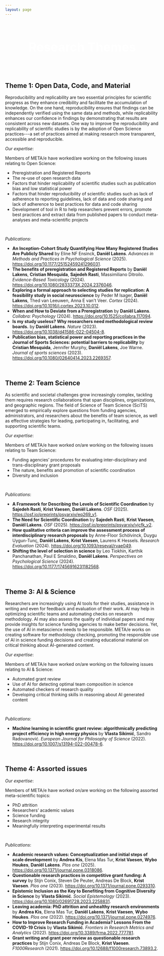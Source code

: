 ```yaml
---
layout: page
---
```

<div style='background: url("https://images.pexels.com/photos/267582/pexels-photo-267582.jpeg?auto=compress&cs=tinysrgb&w=1260&h=750&dpr=2") center/cover no-repeat;
    padding: 60px 20px;
    text-align: center;
    color: white;
    font-size: 2.5rem;
    font-weight: bold;'>
    Research Themes
</div>


<h2> Theme 1: Open Data, Code, and Material </h2>


Reproducibility and replicability are two essential principles for scientific progress as they enhance credibility and facilitate the accumulation of knowledge. On the one hand, reproducibility ensures that findings can be independently verified using the same data and methods, while replicability enhances our confidence in findings by demonstrating that results are consistent across new datasets. One way to improve the reproducibility and replicability of scientific studies is by the adoption of Open Science practices---a set of practices aimed at making research more transparent, accessible and reproducible. 

*Our expertise*:

Members of META/e have worked/are working on the following issues relating to Open Science:

- Preregistration and Registered Reports
- The re-use of open research data
- Factors that hinder replicability of scientific studies such as publication bias and low statistical power
- Factors that hinder reproducibility of scientific studies such as lack of adherence to reporting guidelines, lack of data and code sharing and lack of adherence to best practices for data and code sharing
- Development of tool in R to help researchers prevent errors, promote best practices and extract data from published papers to conduct meta-analyses and meta-scientific projects

<br>

*Publications*:

<ul> 
<li class="publication"><strong>An Inception-Cohort Study Quantifying How Many Registered Studies Are Publicly Shared</strong> by Eline NF Ensinck, <strong>Daniël Lakens</strong>. <em>Advances in Methods and Practices in Psychological Science</em> (2025). <a href="https://doi.org/10.1177/25152459241296031" target="_blank">https://doi.org/10.1177/25152459241296031</a>.</li>
<li class="publication"><strong>The benefits of preregistration and Registered Reports</strong> by <strong>Daniël Lakens</strong>, <strong>Cristian Mesquida</strong>, <strong>Sajedeh Rasti</strong>, Massimiliano Ditroilo. <em>Evidence-Based Toxicology</em> (2024). <a href="https://doi.org/10.1080/2833373X.2024.2376046" target="_blank">https://doi.org/10.1080/2833373X.2024.2376046</a>.</li>
<li class="publication"><strong>Exploring a formal approach to selecting studies for replication: A feasibility study in social neuroscience</strong> by Peder M Isager, <strong>Daniël Lakens</strong>, Thed van Leeuwen, Anna E van't Veer. <em>Cortex</em> (2024). <a href="https://doi.org/10.1016/j.cortex.2023.10.012" target="_blank">https://doi.org/10.1016/j.cortex.2023.10.012</a>.</li>
<li class="publication"><strong>When and How to Deviate from a Preregistration</strong> by <strong>Daniël Lakens</strong>. <em>Collabra: Psychology</em> (2024). <a href="https://doi.org/10.1525/collabra.117094" target="_blank">https://doi.org/10.1525/collabra.117094</a>.</li>
<li class="publication"><strong>Is my study useless? Why researchers need methodological review boards.</strong> by <strong>Daniël Lakens</strong>. <em>Nature</em> (2023). <a href="https://doi.org/10.1038/d41586-022-04504-8" target="_blank">https://doi.org/10.1038/d41586-022-04504-8</a>.</li>
<li class="publication"><strong>Publication bias, statistical power and reporting practices in the Journal of Sports Sciences: potential barriers to replicability</strong> by <strong>Cristian Mesquida</strong>, Jennifer Murphy, <strong>Daniël Lakens</strong>, Joe Warne. <em>Journal of sports sciences</em> (2023). <a href="https://doi.org/10.1080/02640414.2023.2269357" target="_blank">https://doi.org/10.1080/02640414.2023.2269357</a>.</li>


</ul>

<br>

<h2> Theme 2: Team Science </h2>

As scientific and societal challenges grow increasingly complex, tackling them requires research collaborations that span disciplines, organizations, and geographic regions. The field of Science of Team Science (SciTS) emerged to empirically explore questions from funding agencies, administrators, and researchers about the benefits of team science, as well as effective strategies for leading, participating in, facilitating, and supporting scientific teams.

*Our expertise*:

Members of META/e have worked on/are working on the following issues relating to Team Science:

- Funding agencies’ procedures for evaluating inter-disciplinary and trans-disciplinary grant proposals
- The nature, benefits and promotion of scientific coordination
- Diversity and inclusion

<br>

*Publications*:

<ul>
<li class="publication"><strong>A Framework for Describing the Levels of Scientific Coordination</strong> by <strong>Sajedeh Rasti</strong>, <strong>Krist Vaesen</strong>, <strong>Daniël Lakens</strong>. <em>OSF</em> (2025). <a href="https://osf.io/preprints/psyarxiv/eq269_v1" target="_blank">https://osf.io/preprints/psyarxiv/eq269_v1</a>.</li>
<li class="publication"><strong>The Need for Scientific Coordination</strong> by <strong>Sajedeh Rasti</strong>, <strong>Krist Vaesen</strong>, <strong>Daniël Lakens</strong>. <em>OSF</em> (2025). <a href="https://osf.io/preprints/psyarxiv/vjcfk_v2" target="_blank">https://osf.io/preprints/psyarxiv/vjcfk_v2</a>.</li>
<li class="publication"><strong>How qualitative criteria can improve the assessment process of interdisciplinary research proposals</strong> by Anne-Floor Schölvinck, Duygu Uygun-Tunç, <strong>Daniël Lakens</strong>, <strong>Krist Vaesen</strong>,  Laurens K Hessels. <em>Research Evaluation</em> (2024). <a href="https://doi.org/10.1093/reseval/rvae049" target="_blank">https://doi.org/10.1093/reseval/rvae049</a>.</li>
<li class="publication"><strong>Shifting the level of selection in science</strong> by Leo Tiokhin, Karthik Panchanathan, Paul E Smaldino, <strong>Daniël Lakens</strong>. <em>Perspectives on Psychological Science</em> (2024). <a href="https://doi.org/10.1177/17456916231182568" target="_blank">https://doi.org/10.1177/17456916231182568</a>.</li>

</ul>

<br>

<h2> Theme 3: AI & Science </h2>

Researchers are increasingly using AI tools for their studies, assistance in writing and even for feedback and evaluation of their work. AI may help in optimizing scientific teams and automating checks on research methodology. AI may also assess the quality of individual papers and may provide insights for science funding agencies to make better decisions. Yet, the use of AI in metascience needs to be responsible. META/e works on creating software for methodology checking, promoting the responsible use of AI in science funding decisions and creating educational material on critical thinking about AI-generated content.

*Our expertise*:

Members of META/e have worked on/are working on the following issues relating to AI & Science:

- Automated grant review 
- Use of AI for detecting optimal team composition in science 
- Automated checkers of research quality 
- Developing critical thinking skills in reasoning about AI generated content 

<br>

*Publications*:

<ul>
<li class="publication"><strong>Machine learning in scientific grant review: algorithmically predicting project efficiency in high energy physics</strong> by <strong>Vlasta Sikimić</strong>, Sandro Radovanović. <em>European Journal for Philosophy of Science</em> (2022). <a href="https://doi.org/10.1007/s13194-022-00478-6" target="_blank">https://doi.org/10.1007/s13194-022-00478-6</a>.</li>

</ul>

<br>

<h2> Theme 4: Assorted issues </h2>

*Our expertise*:

Members of META/e have worked on/are working on the following assorted meta-scientific topics:

- PhD attrition
- Researchers’ academic values
- Science funding
- Research integrity
- Meaningfully interpreting experimental results

<br>

*Publications*:

<ul>
<li class="publication"><strong>Academic research values: Conceptualization and initial steps of scale development</strong> by <strong>Andrea Kis</strong>, Elena Mas Tur, <strong>Krist Vaesen</strong>, <strong>Wybo Houkes</strong>, <strong>Daniël Lakens</strong>. <em>Plos one</em> (2025). <a href="https://doi.org/10.1371/journal.pone.0318086" target="_blank">https://doi.org/10.1371/journal.pone.0318086</a>.</li>
<li class="publication"><strong>Questionable research practices in competitive grant funding: A survey</strong> by Stijn Conix, Steven De Peuter, Andreas De Block, <strong>Krist Vaesen</strong>. <em>Plos one</em> (2023). <a href="https://doi.org/10.1371/journal.pone.0293310" target="_blank">https://doi.org/10.1371/journal.pone.0293310</a>.</li>
<li class="publication"><strong>Epistemic Inclusion as the Key to Benefiting from Cognitive Diversity in Science</strong> by <strong>Vlasta Sikimić</strong>. <em>Social Epistemology</em> (2023). <a href="https://doi.org/10.1080/02691728.2023.2258831" target="_blank">https://doi.org/10.1080/02691728.2023.2258831</a>.</li>
<li class="publication"><strong>Leaving academia: PhD attrition and unhealthy research environments</strong> by <strong>Andrea Kis</strong>, Elena Mas Tur, <strong>Daniël Lakens</strong>, <strong>Krist Vaesen</strong>, <strong>Wybo Houkes</strong>. <em>Plos one</em> (2022). <a href="https://doi.org/10.1371/journal.pone.0274976" target="_blank">https://doi.org/10.1371/journal.pone.0274976</a>.</li>
<li class="publication"><strong>How to Improve Research Funding in Academia? Lessons From the COVID-19 Crisis</strong> by <strong>Vlasta Sikimić</strong>. <em>Frontiers in Research Metrics and Analytics</em> (2022). <a href="https://doi.org/10.3389/frma.2022.777781" target="_blank">https://doi.org/10.3389/frma.2022.777781</a>.</li>
<li class="publication"><strong>Grant writing and grant peer review as questionable research practices</strong> by Stijn Conix, Andreas De Block, <strong>Krist Vaesen</strong>. <em>F1000Research</em> (2021). <a href="https://doi.org/10.12688/f1000research.73893.2" target="_blank">https://doi.org/10.12688/f1000research.73893.2</a>.</li>

</ul>




